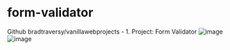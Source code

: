 # form-validator
Github bradtraversy/vanillawebprojects - 1. Project: Form Validator
![image](https://user-images.githubusercontent.com/105647206/217874267-e3013e35-a3fa-487c-aa44-381ede277dbd.png)
![image](https://user-images.githubusercontent.com/105647206/217874439-8cc79a6d-f817-446e-a264-bf3497d4f107.png)
